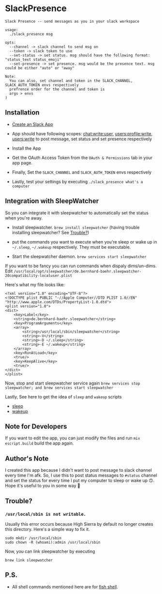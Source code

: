 # SlackPresence

```
Slack Presence -- send messages as you in your slack workspace

usage:
  ./slack_presence msg

opts:
  --channel -> slack channel to send msg on
  --token -> slack token to use
  --set-status -> set status. msg should have the following format: "status_text status_emoji"
  --set-presence -> set presence. msg would be the presence text. msg could be either "auto" or "away"

Note:
  You can also, set channel and token in the SLACK_CHANNEL, SLACK_AUTH_TOKEN envs respectively
  prefrence order for the channel and token is
  args > envs
)
```

## Installation

- [Create an Slack App](https://api.slack.com/apps)

- App should have following scopes: [chat:write:user](https://api.slack.com/scopes/chat:write:user), [users:profile:write](https://api.slack.com/scopes/users.profile:write), [users:write](https://api.slack.com/scopes/users:write) to post message, set status and set presence respectively

- Install the App

- Get the OAuth Access Token from the `OAuth & Permissions` tab in your app page.

- Finally, Set the `SLACK_CHANNEL` and `SLACK_AUTH_TOKEN` envs respectively

- Lastly, test your settings by executing `./slack_presence what's a computer`


## Integration with SleepWatcher

So you can integrate it with sleepwatcher to automatically set the status when
you're away.

- Install sleepwatcher. `brew install sleepwatcher` (having trouble installing sleepwatcher? See [Trouble?](#Trouble?))

- put the commands you want to execute when you're sleep or wake up in `~/.sleep`, `~/.wakeup` respectively. They must be executable.

- Start the sleepwatcher daemon. `brew services start sleepwatcher`

If you want to be fancy you can run commands when dispaly dims/un-dims. Edit
`/usr/local/opt/sleepwatcher/de.bernhard-baehr.sleepwatcher-20compatibility-localuser.plist`

Here's what my file looks like:

```
<?xml version="1.0" encoding="UTF-8"?>
<!DOCTYPE plist PUBLIC "-//Apple Computer//DTD PLIST 1.0//EN" "http://www.apple.com/DTDs/PropertyList-1.0.dtd">
<plist version="1.0">
<dict>
	<key>Label</key>
	<string>de.bernhard-baehr.sleepwatcher</string>
	<key>ProgramArguments</key>
	<array>
		<string>/usr/local/sbin/sleepwatcher</string>
		<string>-V</string>
		<string>-D ~/.sleep</string>
		<string>-E ~/.wakeup</string>
	</array>
	<key>RunAtLoad</key>
	<true/>
	<key>KeepAlive</key>
	<true/>
</dict>
</plist>
```

Now, stop and start sleepwatcher service again `brew services stop sleepwatcher; and brew services start
sleepwatcher`


Lastly, See here to get the idea of `sleep` and `wakeup` scripts
- [sleep](https://github.com/roguesherlock/dotfiles/blob/macOS/scripts/sleepwatcher/going_to_sleep.fish)
- [wakeup](https://github.com/roguesherlock/dotfiles/blob/macOS/scripts/sleepwatcher/waking_from_sleep.fish)


## Note for Developers

If you want to edit the app, you can just modify the files and run `mix
escript.build` build the app again.


## Author's Note

I created this app because I didn't want to post message to slack channel every
time I'm afk. So, I use this to post status messages to `#status` channel and
set the status for every time I put my computer to sleep or wake up 🙃. Hope
it's useful to you in some way 🙂


## Trouble?

### `/usr/local/sbin is not writable.`

Usually this error occurs because High Sierra by default no longer creates this
directory. Here's a simple way to fix it.

```
sudo mkdir /usr/local/sbin
sudo chown -R (whoami):admin /usr/local/sbin
```

Now, you can link sleepwatcher by executing

`brew link sleepwatcher`



## P.S.

- All shell commands mentioned here are for [fish shell](https://fishshell.com).
